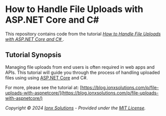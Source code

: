 # How to Handle File Uploads with ASP.NET Core and C#
This repository contains code from the tutorial [*How to Handle File Uploads with ASP.NET Core and C#*
](https://blog.ionxsolutions.com/p/file-uploads-with-aspnetcore/).

## Tutorial Synopsis
Managing file uploads from end users is often required in web apps and APIs. This tutorial will guide you through the process of handling uploaded files using using [ASP.NET Core](https://dotnet.microsoft.com/en-us/apps/aspnet) and C#.

For more, please see the tutorial at: [https://blog.ionxsolutions.com/p/file-uploads-with-aspnetcore/](https://blog.ionxsolutions.com/p/file-uploads-with-aspnetcore/)

_Copyright &copy; 2024 [Ionx Solutions](https://www.ionxsolutions.com) - Provided under the [MIT License](https://opensource.org/license/mit/)._
